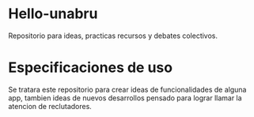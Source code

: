 # Hello-unabru
Repositorio para ideas, practicas recursos y debates colectivos.

# Especificaciones de uso
Se tratara este repositorio para crear ideas de funcionalidades de alguna app, tambien ideas de nuevos desarrollos pensado para lograr llamar la atencion de reclutadores.
